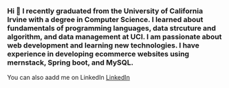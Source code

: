 ### Hi 👋 I recently graduated from the University of California Irvine with a degree in Computer Science. I learned about fundamentals of programming languages, data strcuture and algorithm, and data management at UCI. I am passionate about web development and learning new technologies. I have experience in developing ecommerce websites using mernstack, Spring boot, and MySQL.

You can also aadd me on LinkedIn [LinkedIn](https://www.linkedin.com/in/dean-yim-18853516a)


<!--  
**deanyim0226/deanyim0226** is a ✨ _special_ ✨ repository because its `README.md` (this file) appears on your GitHub profile.

Here are some ideas to get you started:

- 🔭 I’m currently working on ...
- 🌱 I’m currently learning ...
- 👯 I’m looking to collaborate on ...
- 🤔 I’m looking for help with ...
- 💬 Ask me about ...
- 📫 How to reach me: ...
- 😄 Pronouns: ... 
- ⚡ Fun fact: ...
-->

